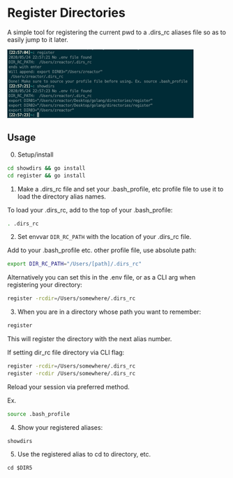 # Register Directories

A simple tool for registering the current pwd to a .dirs_rc aliases file so as to easily jump to it later.

![](./register.png)

## Usage

0) Setup/install

```bash
cd showdirs && go install
cd register && go install
```

1) Make a .dirs_rc file and set your .bash_profile, etc profile file to use it to load the directory alias names.

To load your .dirs_rc, add to the top of your .bash_profile:

```bash
. .dirs_rc
```

2) Set envvar `DIR_RC_PATH` with the location of your .dirs_rc file.

Add to your .bash_profile etc. other profile file, use absolute path:

```bash
export DIR_RC_PATH="/Users/[path]/.dirs_rc"
```

Alternatively you can set this in the .env file, or as a CLI arg when registering your directory:

```bash
register -rcdir=/Users/somewhere/.dirs_rc 
```

3) When you are in a directory whose path you want to remember:

```bash
register
```

This will register the directory with the next alias number.

If setting dir_rc file directory via CLI flag:

```bash
register -rcdir=/Users/somewhere/.dirs_rc
register -rcdir /Users/somewhere/.dirs_rc
```

Reload your session via preferred method.

Ex.

```bash
source .bash_profile
```

4) Show your registered aliases:

```
showdirs
```

5) Use the registered alias to cd to directory, etc.

```
cd $DIR5
```